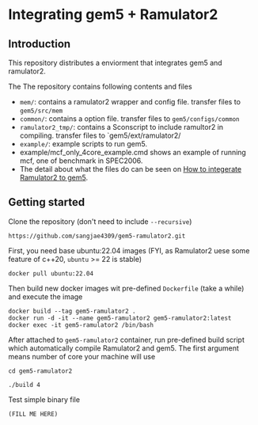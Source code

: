 # Integrating gem5 + Ramulator2

## Introduction
This repository distributes a enviorment that integrates gem5 and ramulator2.

The The repository contains following contents and files

- `mem/`: contains a ramulator2 wrapper and config file. transfer files to `gem5/src/mem`
- `common/`: contains a option file. transfer files to `gem5/configs/common`
- `ramulator2_tmp/`: contains a Sconscript to include ramultor2 in compiling. transfer files to `gem5/ext/ramulator2/
- `example/`: example scripts to run gem5.
- example/mcf_only_4core_example.cmd shows an example of running mcf, one of benchmark in SPEC2006.
- The detail about what the files do can be seen on [How to integerate Ramulator2 to gem5](https://sangjae4309.github.io/docs-gem5/external_simulator/ramulator2).

## Getting started
Clone the repository (don't need to include `--recursive`)
```
https://github.com/sangjae4309/gem5-ramulator2.git
```

First, you need base ubuntu:22.04 images (FYI, as Ramulator2 uese some feature of c++20, `ubuntu` >= 22 is stable) 
```
docker pull ubuntu:22.04
```

Then build new docker images wit pre-defined `Dockerfile` (take a while) and execute the image
```
docker build --tag gem5-ramulator2 .
docker run -d -it --name gem5-ramulator2 gem5-ramulator2:latest
docker exec -it gem5-ramulator2 /bin/bash
```

After attached to `gem5-ramulator2` container, run pre-defined build script which automatically compile Ramulator2 and gem5. The first argument means number of core your machine will use
```
cd gem5-ramulator2

./build 4
```

Test simple binary file
```
(FILL ME HERE)
```
